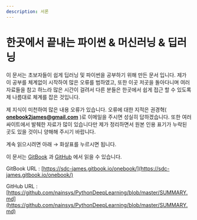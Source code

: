 ```yaml
---
description: 서론
---
```


# 한곳에서 끝내는 파이썬 & 머신러닝 & 딥러닝

이 문서는 초보자들이 쉽게 딥러닝 및 파이썬을 공부하기 위해 만든 문서 입니다. 제가 이 공부를 체계없이 시작하여 많은 오류를 범하였고, 또한 이곳 저곳을 돌아다니며 여러 자료들을 참고 하느라 많은 시간이 걸려서 다른 분들은 한곳에서 쉽게 접근 할 수 있도록 제 나름대로 체계를 잡은 것입니다. 

제 지식이 미천하여 많은 내용 오류가 있습니다. 오류에 대한 지적은 권경혁\( [**onebook2james@gmail.com**](mailto:onebook2james@gmail.com) \)로 이메일을 주시면 성실히 답하겠습니다. 또한 여러 싸이트에서 발췌한 자료가 많이 있습니다만 제가 정리하면서 원본 인용 표기가 누락된 곳도 있을 것이니 양해해 주시기 바랍니다.



계속 읽으시려면 아래  → 화살표를 누르시면 됩니다.



이 문서는 [GitBook](https://sdc-james.gitbook.io/onebook/) 과 [GitHub](https://github.com/nainsys/PythonDeepLearning) 에서 읽을 수 있습니다.

GitBook URL :  [https://sdc-james.gitbook.io/onebook/](https://sdc-james.gitbook.io/onebook/)

GitHub URL : [https://github.com/nainsys/PythonDeepLearning/blob/master/SUMMARY.md](https://github.com/nainsys/PythonDeepLearning/blob/master/SUMMARY.md)

